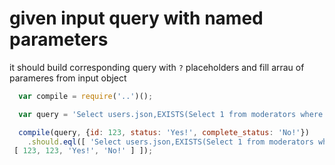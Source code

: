 # given input query with named parameters

it should build corresponding query with `?` placeholders and fill arrau of parameres from input object

```js
  var compile = require('..')();

  var query = 'Select users.json,EXISTS(Select 1 from moderators where moderators.id = :id) as is_moderator from users where users.id = :id and users.status = :status and users.complete_status = :complete_status';

  compile(query, {id: 123, status: 'Yes!', complete_status: 'No!'})
    .should.eql([ 'Select users.json,EXISTS(Select 1 from moderators where moderators.id = ?) as is_moderator from users where users.id = ? and users.status = ? and users.complete_status = ?',
 [ 123, 123, 'Yes!', 'No!' ] ]);
```
